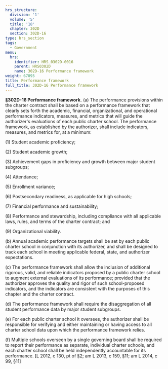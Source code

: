 ```yaml
---
hrs_structure:
  division: '1'
  volume: '5'
  title: '18'
  chapter: 302D
  section: 302D-16
type: hrs_section
tags:
  - Government
menu:
  hrs:
    identifier: HRS_0302D-0016
    parent: HRS0302D
    name: 302D-16 Performance framework
weight: 67095
title: Performance framework
full_title: 302D-16 Performance framework
---
```

**§302D-16 Performance framework.** (a) The performance provisions within the charter contract shall be based on a performance framework that clearly sets forth the academic, financial, organizational, and operational performance indicators, measures, and metrics that will guide the authorizer's evaluations of each public charter school. The performance framework, as established by the authorizer, shall include indicators, measures, and metrics for, at a minimum:

(1) Student academic proficiency;

(2) Student academic growth;

(3) Achievement gaps in proficiency and growth between major student subgroups;

(4) Attendance;

(5) Enrollment variance;

(6) Postsecondary readiness, as applicable for high schools;

(7) Financial performance and sustainability;

(8) Performance and stewardship, including compliance with all applicable laws, rules, and terms of the charter contract; and

(9) Organizational viability.

(b) Annual academic performance targets shall be set by each public charter school in conjunction with its authorizer, and shall be designed to track each school in meeting applicable federal, state, and authorizer expectations.

(c) The performance framework shall allow the inclusion of additional rigorous, valid, and reliable indicators proposed by a public charter school to augment external evaluations of its performance; provided that the authorizer approves the quality and rigor of such school-proposed indicators, and the indicators are consistent with the purposes of this chapter and the charter contract.

(d) The performance framework shall require the disaggregation of all student performance data by major student subgroups.

(e) For each public charter school it oversees, the authorizer shall be responsible for verifying and either maintaining or having access to all charter school data upon which the performance framework relies.

(f) Multiple schools overseen by a single governing board shall be required to report their performance as separate, individual charter schools, and each charter school shall be held independently accountable for its performance. [L 2012, c 130, pt of §2; am L 2013, c 159, §11; am L 2014, c 99, §11]